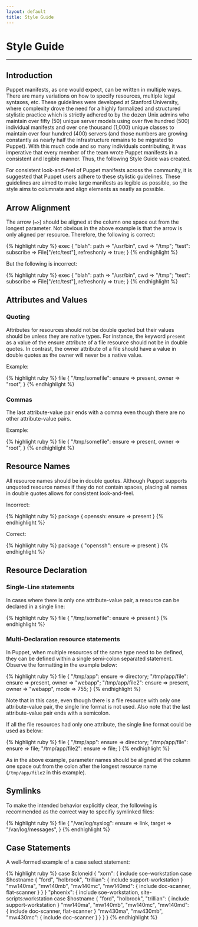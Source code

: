 ```yaml
---
layout: default
title: Style Guide
---
```


Style Guide
===========

* * *

Introduction
------------

Puppet manifests, as one would expect, can be written in multiple
ways.  There are many variations on how to specify resources, multiple
legal syntaxes, etc.  These guidelines were developed at Stanford
University, where complexity drove the need for a highly formalized
and structured stylistic practice which is strictly adhered to by the
dozen Unix admins who maintain over fifty (50) unique server models
using over five hundred (500) individual manifests and over one
thousand (1,000) unique classes to maintain over four hundred (400)
servers (and those numbers are growing constantly as nearly half the
infrastructure remains to be migrated to Puppet).  With this much code
and so many individuals contributing, it was imperative that every
member of the team wrote Puppet manifests in a consistent and legible
manner.  Thus, the following Style Guide was created.

For consistent look-and-feel of Puppet manifests across the community,
it is suggested that Puppet users adhere to these stylistic
guidelines.  These guidelines are aimed to make large manifests as
legible as possible, so the style aims to columnate and align elements
as neatly as possible.

Arrow Alignment
---------------

The arrow (`=>`) should be aligned at the column one space out from the longest parameter.  Not obvious in the above example is that the arrow is only aligned per resource.  Therefore, the following is correct:

{% highlight ruby %}
    exec {
        "blah":
            path => "/usr/bin",
            cwd  => "/tmp";
        "test":
            subscribe   => File["/etc/test"],
            refreshonly => true;
    }
{% endhighlight %}

But the following is incorrect:

{% highlight ruby %}
    exec {
        "blah":
            path        => "/usr/bin",
            cwd         => "/tmp";
        "test":
            subscribe   => File["/etc/test"],
            refreshonly => true;
    }
{% endhighlight %}

Attributes and Values
---------------------

### Quoting

Attributes for resources should not be double quoted but their values should
be unless they are native types.  For instance, the keyword `present` as a value
of the ensure attribute of a file resource should not be in double quotes.  In
contrast, the owner attribute of a file should have a value in double quotes as
the owner will never be a native value.

Example:

{% highlight ruby %}
    file { "/tmp/somefile":
        ensure => present,
        owner  => "root",
    }
{% endhighlight %}

### Commas

The last attribute-value pair ends with a comma even though there are no other
attribute-value pairs.

Example:

{% highlight ruby %}
    file { "/tmp/somefile":
        ensure => present,
        owner  => "root",
    }
{% endhighlight %}

Resource Names
--------------

All resource names should be in double quotes.  Although Puppet supports
unquoted resource names if they do not contain spaces, placing all names in
double quotes allows for consistent look-and-feel.

Incorrect:

{% highlight ruby %}
    package { openssh: ensure => present }
{% endhighlight %}

Correct:

{% highlight ruby %}
    package { "openssh": ensure => present }
{% endhighlight %}


Resource Declaration
--------------------

### Single-Line statements

In cases where there is only one attribute-value pair, a resource can be
declared in a single line:

{% highlight ruby %}
    file { "/tmp/somefile": ensure => present }
{% endhighlight %}

### Multi-Declaration resource statements

In Puppet, when multiple resources of the same type need to be defined, they
can be defined within a single semi-colon separated statement.  Observe the
formatting in the example below:

{% highlight ruby %}
    file {
        "/tmp/app":
            ensure => directory;
        "/tmp/app/file":
            ensure => present,
            owner  => "webapp";
        "/tmp/app/file2":
            ensure => present,
            owner  => "webapp",
            mode   => 755;
    }
{% endhighlight %}

Note that in this case, even though there is a file resource with only one
attribute-value pair, the single line format is not used.  Also note that the last attribute-value
pair ends with a semicolon.

If all the file resources had only one attribute, the single line format could be used as
below:

{% highlight ruby %}
    file {
        "/tmp/app":       ensure => directory;
        "/tmp/app/file":  ensure => file;
        "/tmp/app/file2": ensure => file;
    }
{% endhighlight %}

As in the above example, parameter names should be aligned at the column one space out from the colon after the longest resource name (`/tmp/app/file2` in this example).


Symlinks
--------

To make the intended behavior explicitly clear, the following is recommended as the
correct way to specifiy symlinked files:

{% highlight ruby %}
    file { "/var/log/syslog":
        ensure => link,
        target => "/var/log/messages",
    }
{% endhighlight %}


Case Statements
---------------

A well-formed example of a case select statement:

{% highlight ruby %}
    case $cloneid {
        "xorn": {
            include soe-workstation
            case $hostname {
                "ford",
                "holbrook",
                "trillian": {
                    include support-workstation
                }
                "mw140ma",
                "mw140mb",
                "mw140mc",
                "mw140md": {
                    include doc-scanner,
                        flat-scanner
                }
            }
        }
        "phoenix": {
            include soe-workstation,
                site-scripts:workstation
            case $hostname {
                "ford",
                "holbrook",
                "trillian": {
                    include support-workstation
                }
                "mw140ma",
                "mw140mb",
                "mw140mc",
                "mw140md": {
                    include doc-scanner,
                        flat-scanner
                    }
                "mw430ma",
                "mw430mb",
                "mw430mc": {
                    include doc-scanner
                }
            }
        }
    }
{% endhighlight %}
